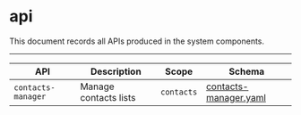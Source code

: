 # api

This document records all APIs produced in the system components.

---

|API|Description|Scope|Schema|
|---|-----------|-----|------|
|`contacts-manager`|Manage contacts lists|`contacts`|[contacts-manager.yaml](src/api/contacts-manager.yaml)|